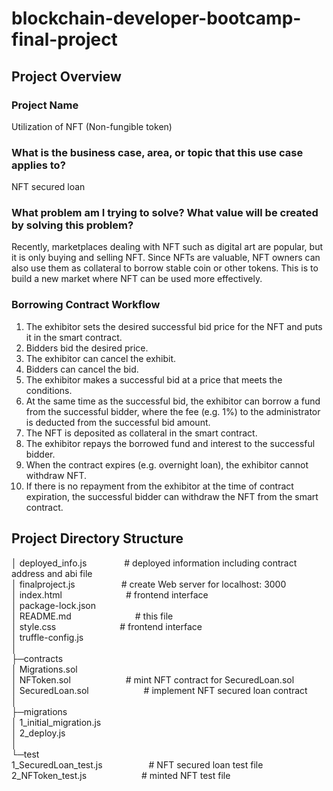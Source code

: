 # blockchain-developer-bootcamp-final-project
## Project Overview

### Project Name
Utilization of NFT (Non-fungible token)

### What is the business case, area, or topic that this use case applies to?
NFT secured loan

### What problem am I trying to solve? What value will be created by solving this problem?
Recently, marketplaces dealing with NFT such as digital art are popular, but it is only buying and selling NFT. 
Since NFTs are valuable, NFT owners can also use them as collateral to borrow stable coin or other tokens. 
This is to build a new market where NFT can be used more effectively.

### Borrowing Contract Workflow
1. The exhibitor sets the desired successful bid price for the NFT and puts it in the smart contract.
2. Bidders bid the desired price.
3. The exhibitor can cancel the exhibit.
4. Bidders can cancel the bid.
5. The exhibitor makes a successful bid at a price that meets the conditions.
6. At the same time as the successful bid, the exhibitor can borrow a fund from the successful bidder, where the fee (e.g. 1%) to the administrator is deducted from the successful bid amount.
7. The NFT is deposited as collateral in the smart contract.
8. The exhibitor repays the borrowed fund and interest to the successful bidder.
9. When the contract expires (e.g. overnight loan), the exhibitor cannot withdraw NFT.
10. If there is no repayment from the exhibitor at the time of contract expiration, the successful bidder can withdraw the NFT from the smart contract.

## Project Directory Structure
│  deployed_info.js  &emsp;&emsp;&emsp;&emsp;# deployed information including contract address and abi file  
│  finalproject.js  &emsp;&emsp;&emsp;&emsp;&emsp;# create Web server for localhost: 3000  
│  index.html  &emsp;&emsp;&emsp;&emsp;&emsp;&emsp;&emsp;# frontend interface  
│  package-lock.json  
│  README.md  &emsp;&emsp;&emsp;&emsp;&emsp;&emsp;&emsp;# this file  
│  style.css  &emsp;&emsp;&emsp;&emsp;&emsp;&emsp;&emsp;# frontend interface  
│  truffle-config.js  
│  
├─contracts  
│      Migrations.sol                     
│      NFToken.sol  &emsp;&emsp;&emsp;&emsp;&emsp;&emsp;# mint NFT contract for SecuredLoan.sol  
│      SecuredLoan.sol  &emsp;&emsp;&emsp;&emsp;&emsp;&emsp;# implement NFT secured loan contract  
│      
├─migrations  
│      1_initial_migration.js           
│      2_deploy.js  
│  
└─test  
        1_SecuredLoan_test.js  &emsp;&emsp;&emsp;&emsp;&emsp;# NFT secured loan test file  
        2_NFToken_test.js  &emsp;&emsp;&emsp;&emsp;&emsp;&emsp;# minted NFT test file  